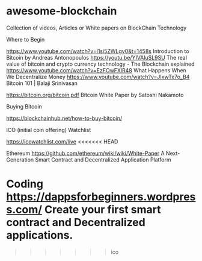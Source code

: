 # awesome-blockchain
Collection of videos, Articles or White papers on BlockChain Technology


Where to Begin

https://www.youtube.com/watch?v=l1si5ZWLgy0&t=1458s Introduction to Bitcoin by Andreas Antonopoulos
https://youtu.be/YIVAluSL9SU The real value of bitcoin and crypto currency technology - The Blockchain explained
https://www.youtube.com/watch?v=EzFOwFXlR48 What Happens When We Decentralize Money
https://www.youtube.com/watch?v=JIxwTx7o_B4 Bitcoin 101 | Balaji Srinivasan

https://bitcoin.org/bitcoin.pdf Bitcoin White Paper by Satoshi Nakamoto


Buying Bitcoin

https://blockchainhub.net/how-to-buy-bitcoin/

ICO (initial coin offering) Watchlist

https://icowatchlist.com/live
<<<<<<< HEAD

Ethereum
https://github.com/ethereum/wiki/wiki/White-Paper A Next-Generation Smart Contract and Decentralized Application Platform

Coding
https://dappsforbeginners.wordpress.com/ Create your first smart contract and Decentralized applications.
=======
>>>>>>> ico
